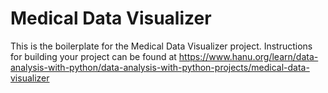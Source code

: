 # Medical Data Visualizer

This is the boilerplate for the Medical Data Visualizer project. Instructions for building your project can be found at https://www.hanu.org/learn/data-analysis-with-python/data-analysis-with-python-projects/medical-data-visualizer
